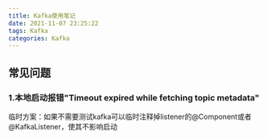 ```yaml
---
title: Kafka使用笔记
date: 2021-11-07 23:25:22
tags: Kafka
categories: Kafka
---
```



## 常见问题
### 1.本地启动报错"Timeout expired while fetching topic metadata"
临时方案：如果不需要测试kafka可以临时注释掉listener的@Component或者@KafkaListener，使其不影响启动


